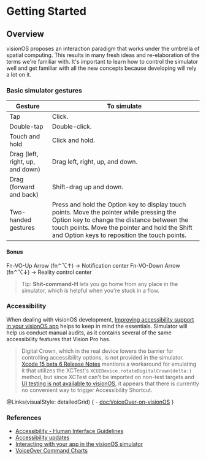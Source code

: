 # Getting Started

## Overview
visionOS proposes an interaction paradigm that works under the umbrella of spatial computing. This results in many fresh ideas and re-elaboration of the terms we're familiar with. It's important to learn how to control the simulator well and get familiar with all the new concepts because developing will rely a lot on it.

### Basic simulator gestures 

| **Gesture**                      | **To simulate**                    |
| -------------------------------- | ---------------------------------- |
| Tap                              | Click.                             |
| Double-tap                       | Double-click.                      |
| Touch and hold                   | Click and hold.                    |
| Drag (left, right, up, and down) | Drag left, right, up, and down.    |
| Drag (forward and back)          | Shift-drag up and down.            |
| Two-handed gestures              | Press and hold the Option key to display touch points. Move the pointer while pressing the Option key to change the distance between the touch points. Move the pointer and hold the Shift and Option keys to reposition the touch points.           |

#### Bonus
Fn-VO-Up Arrow (fn⌃⌥↑) -> Notification center
Fn-VO-Down Arrow (fn⌃⌥↓) -> Reality control center

> Tip: **Shit-command-H** lets you go home from any place in the simulator, which is helpful when you're stuck in a flow.

### Accessibility

When dealing with visionOS development, [Improving accessibility support in your visionOS app](https://developer.apple.com/documentation/visionos/improving-accessibility-support-in-your-app) helps to keep in mind the essentials. Simulator will help us conduct manual audits, as it contains several of the same accessibility features that Vision Pro has.

> Digital Crown, which in the real device lowers the barrier for controlling accessibility options, is not provided in the simulator. [Xcode 15 beta 6 Release Notes](https://developer.apple.com/documentation/Xcode-Release-Notes/xcode-15-release-notes#visionOS-Simulator) mentions a workaround for emulating it that utilizes the XCTest's `XCUIDevice.rotateDigitalCrown(delta:)` method, but since XCTest can't be imported on non-test targets and [UI testing is not available to visionOS](https://developer.apple.com/documentation/xctest/user_interface_tests), it appears that there is currently no convenient way to trigger Accessibility Shortcut.



@Links(visualStyle: detailedGrid) {
    - <doc:VoiceOver-on-visionOS>
}


### References
- [Accessibility - Human Interface Guidelines](https://developer.apple.com/design/human-interface-guidelines/accessibility)
- [Accessibility updates](https://developer.apple.com/documentation/updates/accessibility)
- [Interacting with your app in the visionOS simulator](https://developer.apple.com/documentation/visionos/interacting-with-your-app-in-the-visionos-simulator)
- [VoiceOver Command Charts](https://help.apple.com/voiceover/command-charts/)
